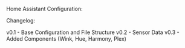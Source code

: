 Home Assistant Configuration:

Changelog:

v0.1 - Base Configuration and File Structure
v0.2 - Sensor Data
v0.3 - Added Components (Wink, Hue, Harmony, Plex)
